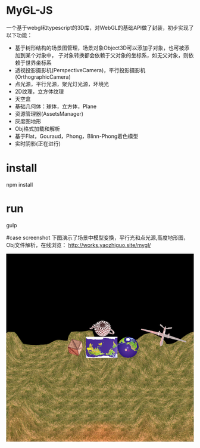 # MyGL-JS
一个基于webgl和typescript的3D库，对WebGL的基础API做了封装，初步实现了以下功能：
* 基于树形结构的场景图管理，场景对象Object3D可以添加子对象，也可被添加到某个对象中，
  子对象转换都会依赖于父对象的坐标系，如无父对象，则依赖于世界坐标系
* 透视投影摄影机(PerspectiveCamera)，平行投影摄影机(OrthographicCamera)
* 点光源，平行光源，聚光灯光源，环境光
* 2D纹理，立方体纹理
* 天空盒
* 基础几何体：球体，立方体，Plane
* 资源管理器(AssetsManager)
* 灰度图地形
* Obj格式加载和解析
* 基于Flat，Gouraud，Phong，Blinn-Phong着色模型
* 实时阴影(正在进行)
# install
npm install
# run
gulp

#case screenshot
下图演示了场景中模型变换，平行光和点光源,高度地形图，Obj文件解析，在线浏览：
<http://works.yaozhiguo.site/mygl/>

![快照](https://github.com/yaozhiguo2016/MyGL-JS/blob/master/screeshot.png)
